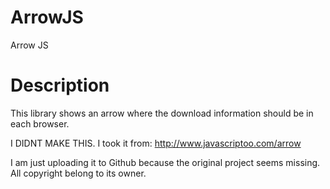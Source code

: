 # ArrowJS
Arrow JS

# Description

This library shows an arrow where the download information should be in each browser.

I DIDNT MAKE THIS.
I took it from: http://www.javascriptoo.com/arrow

I am just uploading it to Github because the original project seems missing.
All copyright belong to its owner.
